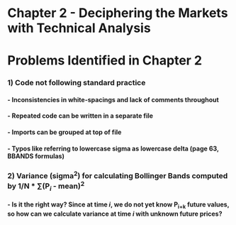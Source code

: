 # Chapter 2 - Deciphering the Markets with Technical Analysis

# Problems Identified in Chapter 2

### 1) Code not following standard practice
####   - Inconsistencies in white-spacings and lack of comments throughout
####   - Repeated code can be written in a separate file
####   - Imports can be grouped at top of file
####   - Typos like referring to lowercase sigma as lowercase delta (page 63, BBANDS formulas)

### 2) Variance (sigma<sup>2</sup>) for calculating Bollinger Bands computed by 1/N * ∑(P<sub>*i*</sub> - mean)<sup>2</sup>
####   - Is it the right way? Since at time *i*, we do not yet know P<sub>i+k</sub> future values, so how can we calculate variance at time *i* with unknown future prices?
